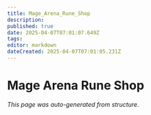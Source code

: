 ```yaml
---
title: Mage_Arena_Rune_Shop
description: 
published: true
date: 2025-04-07T07:01:07.649Z
tags: 
editor: markdown
dateCreated: 2025-04-07T07:01:05.231Z
---
```


# Mage Arena Rune Shop

*This page was auto-generated from structure.*